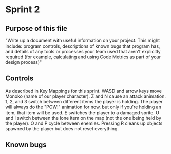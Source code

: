 # Sprint 2
## Purpose of this file
"Write up a document with useful information on your project. This might include: program controls, descriptions of known bugs that program has, and details of any tools or processes your team used that aren't explicitly required (for example, calculating and using Code Metrics as part of your design process)"

## Controls
As described in Key Mappings for this sprint. WASD and arrow keys move Monoko (name of our player character). Z and N cause an attack animation. 1, 2, and 3 switch between different items the player is holding. The player will always do the  "POW!" animation for now, but only if you're holding an item, that item will be used. E switches the player to a damaged sprite. U and I switch between the lone item on the map (not the one being held by the player). O and P cycle between enemies. Pressing R cleans up objects spawned by the player but does not reset everything.

## Known bugs
